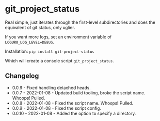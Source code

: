 # git_project_status

Real simple, just iterates through the first-level subdirectories and does the equivalent of git status, only uglier.

If you want more logs, set an environment variable of `LOGURU_LOG_LEVEL=DEBUG`.

Installation: `pip install git-project-status`

Which will create a console script `git_project_status`.

## Changelog

 * 0.0.6 - Fixed handling detached heads.
 * 0.0.7 - 2022-01-08 - Updated build tooling, broke the script name. Whoops! Pulled.
 * 0.0.8 - 2022-01-08 - Fixed the script name. Whoops! Pulled.
 * 0.0.9 - 2022-01-08 - Fixed the script config.
 * 0.0.10 - 2022-01-08 - Added the option to specify a directory.